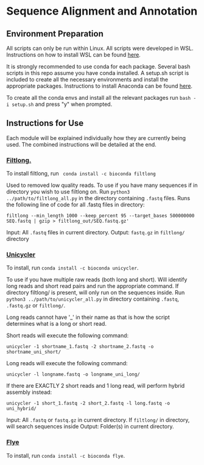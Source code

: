 # Sequence Alignment and Annotation
## Environment Preparation
All scripts can only be run within Linux. All scripts were developed in WSL.
Instructions on how to install WSL can be found [here](https://learn.microsoft.com/en-us/windows/wsl/install).

It is strongly recommended to use conda for each package. Several bash scripts in this repo assume you have conda installed. A setup.sh script is included to create all the necessary environments and install the appropriate packages.
Instructions to install Anaconda can be found [here](https://gist.github.com/kauffmanes/5e74916617f9993bc3479f401dfec7da).

To create all the conda envs and install all the relevant packages run ```bash -i setup.sh``` and press "y" when prompted.

## Instructions for Use
Each module will be explained individually how they are currently being used. The combined instructions will be detailed at the end.

### [Filtlong.](<https://github.com/rrwick/Filtlong>)
To install filtlong, run ``` conda install -c bioconda filtlong```

Used to removed low quality reads.
To use if you have many sequences if in directory you wish to use filtlong on.
Run ```python3 ../path/to/filtlong_all.py``` in the directory containing ```.fastq``` files.
Runs the following line of code for all .fastq files in directory:
```
filtlong --min_length 1000 --keep_percent 95 --target_bases 500000000 SEQ.fastq | gzip > filtlong_out/SEQ.fastq.gz'
```

Input: All ```.fastq``` files in current directory. Output: ```fastq.gz``` in ```filtlong/``` directory

### [Unicycler](https://github.com/rrwick/Unicycler)
To install, run ```conda install -c bioconda unicycler```.

To use if you have multiple raw reads (both long and short).
Will identify long reads and short read pairs and run the appropriate command.
If directory filtlong/ is present, will only run on the sequences inside.
Run ```python3 ../path/to/unicycler_all.py``` in directory containing ```.fastq```, ```.fastq.gz``` or ```filtlong/```.

Long reads cannot have '_' in their name as that is how the script determines what is a long or short read.

Short reads will execute the following command:
```
unicycler -1 shortname_1.fastq -2 shortname_2.fastq -o shortname_uni_short/
```
Long reads will execute the following command:
```
unicycler -l longname.fastq -o longname_uni_long/
```

If there are EXACTLY 2 short reads and 1 long read, will perform hybrid assembly instead:
```
unicycler -1 short_1.fastq -2 short_2.fastq -l long.fastq -o uni_hybrid/
```
Input: All ```.fastq``` or ```fastq.gz``` in current directory. If ```filtlong/``` in directory, will search sequences inside
Output: Folder(s) in current directory.


### [Flye](https://github.com/fenderglass/Flye/)
To install, run ```conda install -c bioconda flye```.

